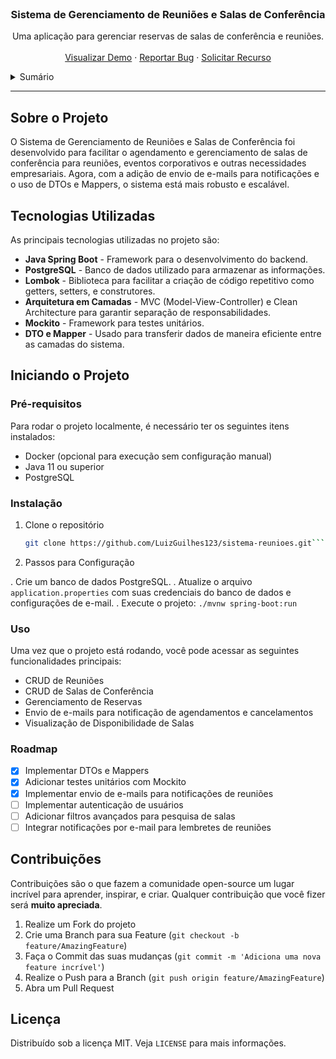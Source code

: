 <!-- PROJECT LOGO -->
<br />
<div align="center">
  <h3 align="center">Sistema de Gerenciamento de Reuniões e Salas de Conferência</h3>

  <p align="center">
    Uma aplicação para gerenciar reservas de salas de conferência e reuniões.
    <br />
    <br />
    <a href="#">Visualizar Demo</a>
    ·
    <a href="#">Reportar Bug</a>
    ·
    <a href="#">Solicitar Recurso</a>
  </p>
</div>

<!-- TABLE OF CONTENTS -->
<details>
  <summary>Sumário</summary>
  <ol>
    <li><a href="#sobre-o-projeto">Sobre o Projeto</a></li>
    <li><a href="#tecnologias-utilizadas">Tecnologias Utilizadas</a></li>
    <li><a href="#iniciando-o-projeto">Iniciando o Projeto</a></li>
    <ul>
        <li><a href="#pré-requisitos">Pré-requisitos</a></li>
        <li><a href="#instalação">Instalação</a></li>
    </ul>
    <li><a href="#uso">Uso</a></li>
    <li><a href="#roadmap">Roadmap</a></li>
    <li><a href="#contribuições">Contribuições</a></li>
    <li><a href="#licença">Licença</a></li>
  </ol>
</details>

---

## Sobre o Projeto

O Sistema de Gerenciamento de Reuniões e Salas de Conferência foi desenvolvido para facilitar o agendamento e gerenciamento de salas de conferência para reuniões, eventos corporativos e outras necessidades empresariais. Agora, com a adição de envio de e-mails para notificações e o uso de DTOs e Mappers, o sistema está mais robusto e escalável.

## Tecnologias Utilizadas

As principais tecnologias utilizadas no projeto são:

- **Java Spring Boot** - Framework para o desenvolvimento do backend.
- **PostgreSQL** - Banco de dados utilizado para armazenar as informações.
- **Lombok** - Biblioteca para facilitar a criação de código repetitivo como getters, setters, e construtores.
- **Arquitetura em Camadas** - MVC (Model-View-Controller) e Clean Architecture para garantir separação de responsabilidades.
- **Mockito** - Framework para testes unitários.
- **DTO e Mapper** - Usado para transferir dados de maneira eficiente entre as camadas do sistema.

## Iniciando o Projeto

### Pré-requisitos

Para rodar o projeto localmente, é necessário ter os seguintes itens instalados:

* Docker (opcional para execução sem configuração manual)
* Java 11 ou superior
* PostgreSQL

### Instalação

1. Clone o repositório
   ```sh
   git clone https://github.com/LuizGuilhes123/sistema-reunioes.git```

2. Passos para Configuração

. Crie um banco de dados PostgreSQL.
. Atualize o arquivo `application.properties` com suas credenciais do banco de dados e configurações de e-mail.
. Execute o projeto:
   `./mvnw spring-boot:run`
  
### Uso

Uma vez que o projeto está rodando, você pode acessar as seguintes funcionalidades principais:

- CRUD de Reuniões
- CRUD de Salas de Conferência
- Gerenciamento de Reservas
- Envio de e-mails para notificação de agendamentos e cancelamentos
- Visualização de Disponibilidade de Salas

### Roadmap

- [x] Implementar DTOs e Mappers
- [x] Adicionar testes unitários com Mockito
- [x] Implementar envio de e-mails para notificações de reuniões
- [ ] Implementar autenticação de usuários
- [ ] Adicionar filtros avançados para pesquisa de salas
- [ ] Integrar notificações por e-mail para lembretes de reuniões

## Contribuições

Contribuições são o que fazem a comunidade open-source um lugar incrível para aprender, inspirar, e criar. Qualquer contribuição que você fizer será **muito apreciada**.

1. Realize um Fork do projeto
2. Crie uma Branch para sua Feature (`git checkout -b feature/AmazingFeature`)
3. Faça o Commit das suas mudanças (`git commit -m 'Adiciona uma nova feature incrível'`)
4. Realize o Push para a Branch (`git push origin feature/AmazingFeature`)
5. Abra um Pull Request

## Licença

Distribuído sob a licença MIT. Veja `LICENSE` para mais informações.
